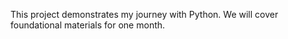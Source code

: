 This project demonstrates my journey with Python. We will cover foundational materials for one month.
